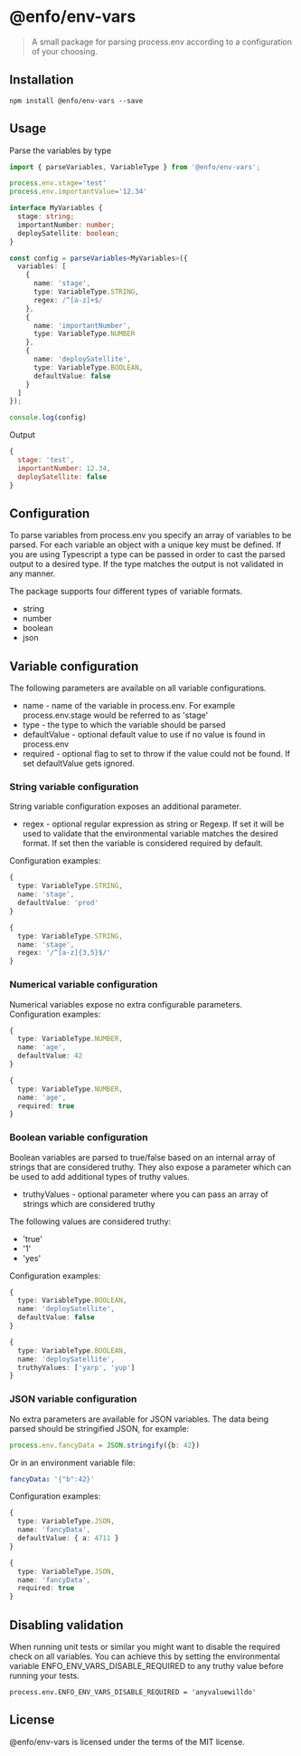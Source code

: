 # @enfo/env-vars
> A small package for parsing process.env according to a configuration of your choosing.

## Installation

```
npm install @enfo/env-vars --save
```

## Usage

Parse the variables by type

```typescript
import { parseVariables, VariableType } from '@enfo/env-vars';

process.env.stage='test'
process.env.importantValue='12.34'

interface MyVariables {
  stage: string;
  importantNumber: number;
  deploySatellite: boolean;
}

const config = parseVariables<MyVariables>({
  variables: [
    {
      name: 'stage',
      type: VariableType.STRING,
      regex: /^[a-z]+$/
    },
    {
      name: 'importantNumber',
      type: VariableType.NUMBER
    },
    {
      name: 'deploySatellite',
      type: VariableType.BOOLEAN,
      defaultValue: false
    }
  ]
});

console.log(config)
```

Output

```javascript
{
  stage: 'test',
  importantNumber: 12.34,
  deploySatellite: false
}
```

## Configuration

To parse variables from process.env you specify an array of variables to be parsed. For each variable an object with a unique key must be defined. If you are using Typescript a type can be passed in order to cast the parsed output to a desired type. If the type matches the output is not validated in any manner.

The package supports four different types of variable formats.

* string
* number
* boolean
* json

## Variable configuration

The following parameters are available on all variable configurations.

* name - name of the variable in process.env. For example process.env.stage would be referred to as 'stage'
* type - the type to which the variable should be parsed
* defaultValue - optional default value to use if no value is found in process.env
* required - optional flag to set to throw if the value could not be found. If set defaultValue gets ignored.

### String variable configuration

String variable configuration exposes an additional parameter.

* regex - optional regular expression as string or Regexp. If set it will be used to validate that the environmental variable matches the desired format. If set then the variable is considered required by default.

Configuration examples:

```typescript
{
  type: VariableType.STRING,
  name: 'stage',
  defaultValue: 'prod'
}
```

```typescript
{
  type: VariableType.STRING,
  name: 'stage',
  regex: '/^[a-z]{3,5}$/'
}
```

### Numerical variable configuration

Numerical variables expose no extra configurable parameters. Configuration examples:

```typescript
{
  type: VariableType.NUMBER,
  name: 'age',
  defaultValue: 42
}
```

```typescript
{
  type: VariableType.NUMBER,
  name: 'age',
  required: true
}
```

### Boolean variable configuration

Boolean variables are parsed to true/false based on an internal array of strings that are considered truthy. They also expose a parameter which can be used to add additional types of truthy values.

* truthyValues - optional parameter where you can pass an array of strings which are considered truthy

The following values are considered truthy:

* 'true'
* '1'
* 'yes'

Configuration examples:

```typescript
{
  type: VariableType.BOOLEAN,
  name: 'deploySatellite',
  defaultValue: false
}
```

```typescript
{
  type: VariableType.BOOLEAN,
  name: 'deploySatellite',
  truthyValues: ['yarp', 'yup']
}
```

### JSON variable configuration

No extra parameters are available for JSON variables. The data being parsed should be stringified JSON, for example:

```typescript
process.env.fancyData = JSON.stringify({b: 42})
```

Or in an environment variable file:

```yml
fancyData: '{"b":42}'
```

Configuration examples:

```typescript
{
  type: VariableType.JSON,
  name: 'fancyData',
  defaultValue: { a: 4711 }
}
```

```typescript
{
  type: VariableType.JSON,
  name: 'fancyData',
  required: true
}
```

## Disabling validation

When running unit tests or similar you might want to disable the required check on all variables. You can achieve this by setting the environmental variable ENFO_ENV_VARS_DISABLE_REQUIRED to any truthy value before running your tests.

```
process.env.ENFO_ENV_VARS_DISABLE_REQUIRED = 'anyvaluewilldo'
```

## License

@enfo/env-vars is licensed under the terms of the MIT license.
